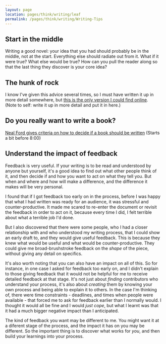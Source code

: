 ```yaml
---
layout: page
location: pages/think/writing/leaf
permalink: /pages/think/writing/Writing-Tips
---
```


## Start in the middle

Writing a good novel: your idea that you had should probably be in the middle, not at the start. Everything else should radiate out from it. What if it were true? What else would be true? How can you pull the reader along so that the last thing they discover is your core idea?

## The hunk of rock

I know I've given this advice several times, so I must have written it up in more detail somewhere, but [this is the only version I could find online](https://twitter.com/ClareSudbery/status/1092903239111069697?s=20).  
(Note to self: write it up in more detail and put it in here.)

## Do you really want to write a book?

[Neal Ford gives criteria on how to decide if a book should be written](https://podcasts.apple.com/gb/podcast/meme-wrangling-rough-edges-software-neal-ford-on-tech/id1557131237?i=1000523901189) (Starts a bit before 8:00)

## Understand the impact of feedback

Feedback is very useful. If your writing is to be read and understood by anyone but yourself, it's a good idea to find out what other people think of it, and then decide if and how you want to act on what they tell you. But when and where and how will make a difference, and the difference it makes will be very personal.

I found that if I got feedback too early on in the process, before I was happy that what I had written was ready for an audience, it was stressful and counter-productive. It made me scared to re-enter the document or revisit the feedback in order to act on it, because every time I did, I felt terrible about what a terrible job I'd done. 

But I also discovered that there were some people, who I had a closer relationship with and who understood my writing process, that I could show an early draft to, and they would give useful feedback. This is because they knew what would be useful and what would be counter-productive. They could give me broad-brushstroke feedback on the *shape* of the piece, without giving any detail on specifics.

It's also worth noting that you can also have an impact on all of this. So for instance, in one case I asked for feedback too early on, and I didn't explain to those giving feedback that it would not be helpful for me to receive detailed feedback at that stage. It's not just about *finding* contributors who understand your process, it's also about *creating* them by knowing your own process and being able to explain it to others. In the case I'm thinking of, there were time constraints - deadlines, and times when people were available - that forced me to ask for feedback earlier than I normally would. I thought it would all be fine and I would *just cope*, but what I learnt was that it had a much bigger negative impact than I anticipated.

The kind of feedback you want may be different to me. You might want it at a diferent stage of the process, and the impact it has on you may be different. So the important thing is to discover what works for *you*, and then build your learnings into your process.